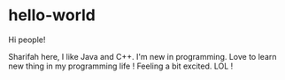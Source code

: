 # hello-world

Hi people!

Sharifah here, I like Java and C++.
I'm new in programming. Love to learn new thing in my programming life !
Feeling a bit excited. LOL !
